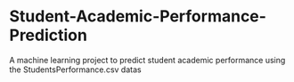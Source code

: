 # Student-Academic-Performance-Prediction
A machine learning project to predict student academic performance using the StudentsPerformance.csv datas
